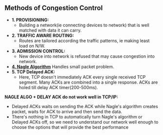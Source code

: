 ## Methods of Congestion Control
- **1. PROVISIONING:**
  - Building a network(ie connecting devices to network) that is well matched with data it can carry.
- **2. TRAFFIC AWARE ROUTING:**
  - Routes are tailored according the traffic patterns, ie making least load on N/W.
- **3. ADMISSION CONTROL:**
  - New device into network is refused that may cause congestion into network.
- **[4. Nagle Algorithm](Nagle_Algorithm)** Handles small packet problem.
- **5. TCP Delayed ACK:** 
  - Here, TCP doesn't immediately ACK every single received TCP segment. Many ACKs are combined into a single response. ACKs are holed till delay ACK timer(200-500ms).


**NAGLE ALGO + DELAY ACK do not work well in TCP/IP:** 
  - Delayed ACKs waits on sending the ACK while Nagle's algorithm creates packet, waits for ACK to arrive and then send the data. 
  - There's nothing in TCP to automatically turn Nagle's algorithm or Delayed ACKs off, so we need to understand our network well enough to choose the options that will provide the best performance
